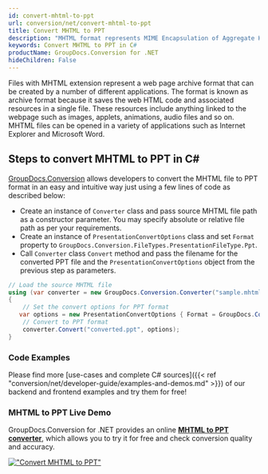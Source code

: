 ```yaml
---
id: convert-mhtml-to-ppt
url: conversion/net/convert-mhtml-to-ppt
title: Convert MHTML to PPT
description: "MHTML format represents MIME Encapsulation of Aggregate HTML with .mhtml extension. Learn how to convert MHTML to PPT file programmatically in C# language using GroupDocs.Conversion for .NET library."
keywords: Convert MHTML to PPT in C#
productName: GroupDocs.Conversion for .NET
hideChildren: False
---
```


Files with MHTML extension represent a web page archive format that can be created by a number of different applications. The format is known as archive format because it saves the web HTML code and associated resources in a single file. These resources include anything linked to the webpage such as images, applets, animations, audio files and so on. MHTML files can be opened in a variety of applications such as Internet Explorer and Microsoft Word.

## Steps to convert MHTML to PPT in C#

[GroupDocs.Conversion](https://products.groupdocs.com/conversion/net) allows developers to convert the MHTML file to PPT format in an easy and intuitive way just using a few lines of code as described below:

* Create an instance of `Converter` class and pass source MHTML file path as a constructor parameter. You may specify absolute or relative file path as per your requirements. 
* Create an instance of `PresentationConvertOptions` class and set `Format` property to `GroupDocs.Conversion.FileTypes.PresentationFileType.Ppt`.
* Call `Converter` class `Convert` method and pass the filename for the converted PPT file and the `PresentationConvertOptions` object from the previous step as parameters.

```csharp
// Load the source MHTML file
using (var converter = new GroupDocs.Conversion.Converter("sample.mhtml"))
{
    // Set the convert options for PPT format
   var options = new PresentationConvertOptions { Format = GroupDocs.Conversion.FileTypes.PresentationFileType.Ppt };
    // Convert to PPT format
    converter.Convert("converted.ppt", options);
}
```

### Code Examples

Please find more [use-cases and complete C# sources]({{< ref "conversion/net/developer-guide/examples-and-demos.md" >}}) of our backend and frontend examples and try them for free!

### MHTML to PPT Live Demo

GroupDocs.Conversion for .NET provides an online [**MHTML to PPT converter**](https://products.groupdocs.app/conversion/mhtml-to-ppt), which allows you to try it for free and check conversion quality and accuracy.

[!["Convert MHTML to PPT"](conversion/net/images/convert-to-ppt/convert-mhtml-to-ppt.png)](https://products.groupdocs.app/conversion/mhtml-to-ppt)